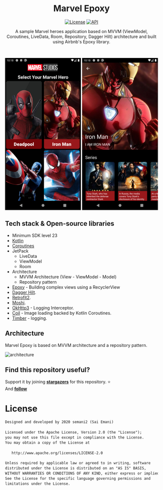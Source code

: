 <h1 align="center">Marvel Epoxy</h1>

<p align="center">
  <a href="https://opensource.org/licenses/Apache-2.0"><img alt="License" src="https://img.shields.io/badge/License-Apache%202.0-blue.svg"/></a>
  <a href="https://android-arsenal.com/api?level=23"><img alt="API" src="https://img.shields.io/badge/API-23%2B-brightgreen.svg?style=flat"/></a> 
</p>

<p align="center">  
A sample Marvel heroes application based on MVVM (ViewModel, Coroutines, LiveData, Room, Repository, Dagger Hilt) architecture and built using Airbnb's Epoxy library.
</p>
</br>

<p align="center">
<img src="/previews/main.png" width=250/>
<img src = "/previews/details.png" width=250 />
</p>

## Tech stack & Open-source libraries
- Minimum SDK level 23
- [Kotlin](https://kotlinlang.org/)
- [Coroutines](https://github.com/Kotlin/kotlinx.coroutines)
- JetPack
  - LiveData
  - ViewModel
  - Room
- Architecture
  - MVVM Architecture (View - ViewModel - Model)
  - Repository pattern
- [Epoxy](https://github.com/airbnb/epoxy) - Building complex views using a RecyclerView
- [Dagger Hilt](https://developer.android.com/training/dependency-injection/hilt-android).
- [Retrofit2](https://github.com/square/retrofit).
- [Moshi](https://github.com/square/moshi/).
- [OkHttp3](https://github.com/square/okhttp) - Logging Interceptor.
- [Coil](https://github.com/coil-kt/coil) - Image loading backed by Kotlin Coroutines.
- [Timber](https://github.com/JakeWharton/timber) - logging.

## Architecture
Marvel Epoxy is based on MVVM architecture and a repository pattern.

![architecture](https://developer.android.com/topic/libraries/architecture/images/final-architecture.png)


## Find this repository useful?
Support it by joining __[stargazers](https://github.com/semani2/MarvelEpoxy/stargazers)__ for this repository. :star: <br>
And __[follow](https://github.com/semani2)__

# License
```xml
Designed and developed by 2020 semani2 (Sai Emani)

Licensed under the Apache License, Version 2.0 (the "License");
you may not use this file except in compliance with the License.
You may obtain a copy of the License at

   http://www.apache.org/licenses/LICENSE-2.0

Unless required by applicable law or agreed to in writing, software
distributed under the License is distributed on an "AS IS" BASIS,
WITHOUT WARRANTIES OR CONDITIONS OF ANY KIND, either express or implied.
See the License for the specific language governing permissions and
limitations under the License.
```
